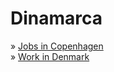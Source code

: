 # Dinamarca

» [Jobs in Copenhagen](http://www.jobsincopenhagen.com)\
» [Work in Denmark](https://www.workindenmark.dk)